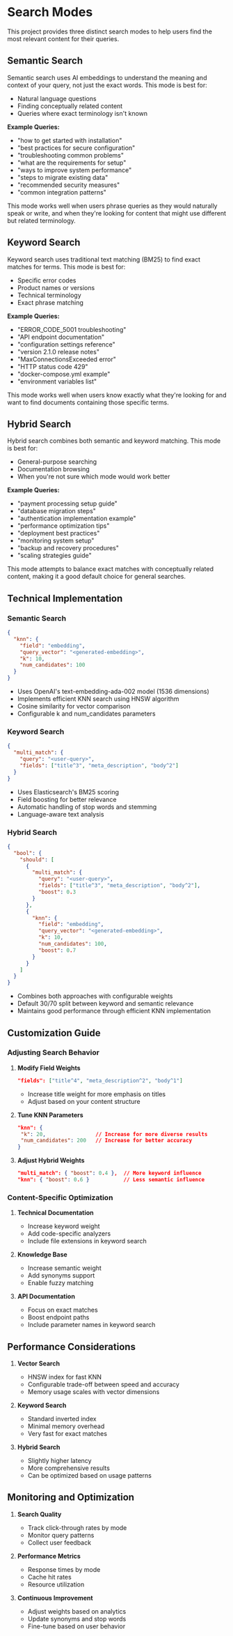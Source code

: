 # Search Modes

This project provides three distinct search modes to help users find the most relevant content for their queries.

## Semantic Search

Semantic search uses AI embeddings to understand the meaning and context of your query, not just the exact words. This mode is best for:

- Natural language questions
- Finding conceptually related content
- Queries where exact terminology isn't known

**Example Queries:**
- "how to get started with installation"
- "best practices for secure configuration"
- "troubleshooting common problems"
- "what are the requirements for setup"
- "ways to improve system performance"
- "steps to migrate existing data"
- "recommended security measures"
- "common integration patterns"

This mode works well when users phrase queries as they would naturally speak or write, and when they're looking for content that might use different but related terminology.

## Keyword Search

Keyword search uses traditional text matching (BM25) to find exact matches for terms. This mode is best for:

- Specific error codes
- Product names or versions
- Technical terminology
- Exact phrase matching

**Example Queries:**
- "ERROR_CODE_5001 troubleshooting"
- "API endpoint documentation"
- "configuration settings reference"
- "version 2.1.0 release notes"
- "MaxConnectionsExceeded error"
- "HTTP status code 429"
- "docker-compose.yml example"
- "environment variables list"

This mode works well when users know exactly what they're looking for and want to find documents containing those specific terms.

## Hybrid Search

Hybrid search combines both semantic and keyword matching. This mode is best for:

- General-purpose searching
- Documentation browsing
- When you're not sure which mode would work better

**Example Queries:**
- "payment processing setup guide"
- "database migration steps"
- "authentication implementation example"
- "performance optimization tips"
- "deployment best practices"
- "monitoring system setup"
- "backup and recovery procedures"
- "scaling strategies guide"

This mode attempts to balance exact matches with conceptually related content, making it a good default choice for general searches.

## Technical Implementation

### Semantic Search
```json
{
  "knn": {
    "field": "embedding",
    "query_vector": "<generated-embedding>",
    "k": 10,
    "num_candidates": 100
  }
}
```
- Uses OpenAI's text-embedding-ada-002 model (1536 dimensions)
- Implements efficient KNN search using HNSW algorithm
- Cosine similarity for vector comparison
- Configurable k and num_candidates parameters

### Keyword Search
```json
{
  "multi_match": {
    "query": "<user-query>",
    "fields": ["title^3", "meta_description", "body^2"]
  }
}
```
- Uses Elasticsearch's BM25 scoring
- Field boosting for better relevance
- Automatic handling of stop words and stemming
- Language-aware text analysis

### Hybrid Search
```json
{
  "bool": {
    "should": [
      {
        "multi_match": {
          "query": "<user-query>",
          "fields": ["title^3", "meta_description", "body^2"],
          "boost": 0.3
        }
      },
      {
        "knn": {
          "field": "embedding",
          "query_vector": "<generated-embedding>",
          "k": 10,
          "num_candidates": 100,
          "boost": 0.7
        }
      }
    ]
  }
}
```
- Combines both approaches with configurable weights
- Default 30/70 split between keyword and semantic relevance
- Maintains good performance through efficient KNN implementation

## Customization Guide

### Adjusting Search Behavior

1. **Modify Field Weights**
   ```json
   "fields": ["title^4", "meta_description^2", "body^1"]
   ```
   - Increase title weight for more emphasis on titles
   - Adjust based on your content structure

2. **Tune KNN Parameters**
   ```json
   "knn": {
    "k": 20,                // Increase for more diverse results
    "num_candidates": 200   // Increase for better accuracy
   }
   ```

3. **Adjust Hybrid Weights**
   ```json
   "multi_match": { "boost": 0.4 },  // More keyword influence
   "knn": { "boost": 0.6 }           // Less semantic influence
   ```

### Content-Specific Optimization

1. **Technical Documentation**
   - Increase keyword weight
   - Add code-specific analyzers
   - Include file extensions in keyword search

2. **Knowledge Base**
   - Increase semantic weight
   - Add synonyms support
   - Enable fuzzy matching

3. **API Documentation**
   - Focus on exact matches
   - Boost endpoint paths
   - Include parameter names in keyword search

## Performance Considerations

1. **Vector Search**
   - HNSW index for fast KNN
   - Configurable trade-off between speed and accuracy
   - Memory usage scales with vector dimensions

2. **Keyword Search**
   - Standard inverted index
   - Minimal memory overhead
   - Very fast for exact matches

3. **Hybrid Search**
   - Slightly higher latency
   - More comprehensive results
   - Can be optimized based on usage patterns

## Monitoring and Optimization

1. **Search Quality**
   - Track click-through rates by mode
   - Monitor query patterns
   - Collect user feedback

2. **Performance Metrics**
   - Response times by mode
   - Cache hit rates
   - Resource utilization

3. **Continuous Improvement**
   - Adjust weights based on analytics
   - Update synonyms and stop words
   - Fine-tune based on user behavior 